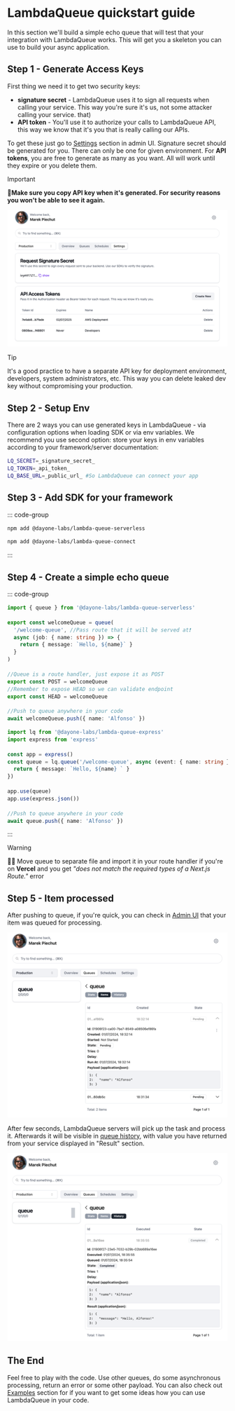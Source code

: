 # LambdaQueue quickstart guide

In this section we'll build a simple echo queue that will test that your integration with LambdaQueue works. This will get you a skeleton you can
use to build your async application.

## Step 1 - Generate Access Keys

First thing we need it to get two security keys:

- **signature secret** - LambdaQueue uses it to sign all requests when calling your service. This way you're sure it's us, not some attacker calling your service.
  that)
- **API token** - You'll use it to authorize your calls to LambdaQueue API, this way we know that it's you that is really calling our APIs.

To get these just go to [Settings](https://app.lambdaqueue.com/settings) section in admin UI.
Signature secret should be generated for you. There can only be one for given environment.
For **API tokens**, you are free to generate as many as you want. All will work until they expire or you delete them.

> [!IMPORTANT]
> 🚨**Make sure you copy API key when it's generated. For security reasons you won't be able to see it again.**

![Screenshot](./quickstart-generate-keys.png)

> [!TIP]
> It's a good practice to have a separate API key for deployment environment, developers, system administrators, etc.
> This way you can delete leaked dev key without compromising your production.

## Step 2 - Setup Env

There are 2 ways you can use generated keys in LambdaQueue - via configuration options when loading SDK or via env variables.
We recommend you use second option: store your keys in env variables according to your framework/server documentation:

```bash [.env]
LQ_SECRET=_signature_secret_
LQ_TOKEN=_api_token_
LQ_BASE_URL=_public_url_ #So LambdaQueue can connect your app
```

## Step 3 - Add SDK for your framework

::: code-group

```bash [Next.js]
npm add @dayone-labs/lambda-queue-serverless
```

```bash [Express/Connect]
npm add @dayone-labs/lambda-queue-connect
```

:::

## Step 4 - Create a simple echo queue

::: code-group

```typescript [Next.js]
import { queue } from '@dayone-labs/lambda-queue-serverless'

export const welcomeQueue = queue(
  '/welcome-queue', //Pass route that it will be served at❗
  async (job: { name: string }) => {
    return { message: `Hello, ${name}` }
  }
)

//Queue is a route handler, just expose it as POST
export const POST = welcomeQueue
//Remember to expose HEAD so we can validate endpoint
export const HEAD = welcomeQueue

//Push to queue anywhere in your code
await welcomeQueue.push({ name: 'Alfonso' })
```

```typescript [Express]
import lq from '@dayone-labs/lambda-queue-express'
import express from 'express'

const app = express()
const queue = lq.queue('/welcome-queue', async (event: { name: string }) => {
  return { message: `Hello, ${name} ` }
})

app.use(queue)
app.use(express.json())

//Push to queue anywhere in your code
await queue.push({ name: 'Alfonso' })
```

:::

> [!WARNING]
> 🙋‍♂️ Move queue to separate file and import it in your route handler if you're on **Vercel**
> and you get *"does not match the required types of a Next.js Route."* error

## Step 5 - Item processed

After pushing to queue, if you're quick, you can check in [Admin UI](https://app.lambdaqueue.com/queues/welcome-queue/items) that
your item was queued for processing.

![Screenshot](./quickstart-item-pending.png)

After few seconds, LambdaQueue servers will pick up the task and process it. Afterwards it will be visible in [queue history](https://app.lambdaqueue.com/queues/welcome-queue/history),
with value you have returned from your service displayed in "Result" section.

![Screenshot](./quickstart-item-done.png)

## The End

Feel free to play with the code. Use other queues, do some asynchronous processing, return an error or some other payload.
You can also check out [Examples](/examples/) section for if you want to get some ideas how you can use LambdaQueue in your code.
